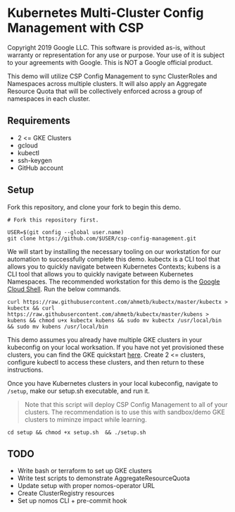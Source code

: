 # Kubernetes Multi-Cluster Config Management with CSP

Copyright 2019 Google LLC. This software is provided as-is, without warranty or representation for any use or purpose. Your use of it is subject to your agreements with Google. This is NOT a Google official product.


This demo will utilize CSP Config Management to sync ClusterRoles and Namespaces across multiple clusters. It will also apply an Aggregate Resource Quota that will be collectively enforced across a group of namespaces in each cluster.

## Requirements

* 2 <= GKE Clusters
* gcloud
* kubectl
* ssh-keygen
* GitHub account

## Setup

Fork this repository, and clone your fork to begin this demo.
```
# Fork this repository first.

USER=$(git config --global user.name)
git clone https://github.com/$USER/csp-config-management.git
```

We will start by installing the necessary tooling on our workstation for our automation to successfully complete this demo. kubectx is a CLI tool that allows you to quickly navigate between Kubernetes Contexts; kubens is a CLI tool that allows you to quickly navigate between Kubernetes Namespaces. The recommended workstation for this demo is the [Google Cloud Shell](https://cloud.google.com/shell/docs/). Run the below commands.

```
curl https://raw.githubusercontent.com/ahmetb/kubectx/master/kubectx > kubectx && curl https://raw.githubusercontent.com/ahmetb/kubectx/master/kubens > kubens && chmod u+x kubectx kubens && sudo mv kubectx /usr/local/bin && sudo mv kubens /usr/local/bin
```

This demo assumes you already have multiple GKE clusters in your kubeconfig on your local worksation. If you have not yet provisioned these clusters, you can find the GKE quickstart [here](https://cloud.google.com/kubernetes-engine/docs/quickstart). Create 2 <= clusters, configure kubectl to access these clusters, and then return to these instructions.

Once you have Kubernetes clusters in your local kubeconfig, navigate to `/setup`, make our setup.sh executable, and run it. 

> Note that this script will deploy CSP Config Management to all of your clusters. The recommendation is to use this with sandbox/demo GKE clusters to miminze impact while learning.

```
cd setup && chmod +x setup.sh  && ./setup.sh
```

## TODO
* Write bash or terraform to set up GKE clusters
* Write test scripts to demonstrate AggregateResourceQuota
* Update setup with proper nomos-operator URL
* Create ClusterRegistry resources
* Set up nomos CLI + pre-commit hook